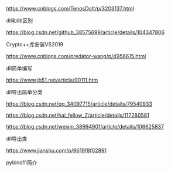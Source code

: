 https://www.cnblogs.com/TenosDoIt/p/3203137.html

dll和lib区别

https://blog.csdn.net/github_38575699/article/details/104347806

Crypto++库安装VS2019

https://www.cnblogs.com/predator-wang/p/4956615.html

dll简单编写

https://www.jb51.net/article/90111.htm

dll导出简单分类

https://blog.csdn.net/qq_34097715/article/details/79540933

https://blog.csdn.net/hai_fellow_Z/article/details/117280581

https://blog.csdn.net/weixin_38994901/article/details/106625837

dll导出类

https://www.jianshu.com/p/9619f8f02891

pybind11简介

